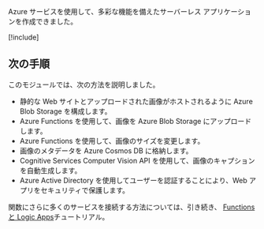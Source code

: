 Azure サービスを使用して、多彩な機能を備えたサーバーレス アプリケーションを作成できました。

[!include[](../../../includes/azure-sandbox-cleanup.md)]

## <a name="next-steps"></a>次の手順

このモジュールでは、次の方法を説明しました。

- 静的な Web サイトとアップロードされた画像がホストされるように Azure Blob Storage を構成します。
- Azure Functions を使用して、画像を Azure Blob Storage にアップロードします。
- Azure Functions を使用して、画像のサイズを変更します。
- 画像のメタデータを Azure Cosmos DB に格納します。 
- Cognitive Services Computer Vision API を使用して、画像のキャプションを自動生成します。
- Azure Active Directory を使用してユーザーを認証することにより、Web アプリをセキュリティで保護します。

関数にさらに多くのサービスを接続する方法については、引き続き、 [Functions と Logic Apps](https://docs.microsoft.com/azure/azure-functions/functions-twitter-email)チュートリアル。